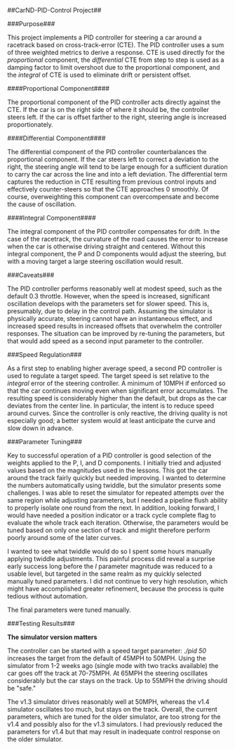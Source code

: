 ##CarND-PID-Control Project##

###Purpose###

This project implements a PID controller for steering a car around a racetrack based on cross-track-error (CTE).  The PID controller uses a sum of three weighted metrics to derive a response.  CTE is used directly for the *proportional* component, the *differential* CTE from step to step is used as a damping factor to limit overshoot due to the proportional component, and the *integral* of CTE is used to eliminate drift or persistent offset.

####Proportional Component####

The proportional component of the PID controller acts directly against the CTE.  If the car is on the right side of where it should be, the controller steers left.  If the car is offset farther to the right, steering angle is increased proportionately.

####Differential Component####

The differential component of the PID controller counterbalances the proportional component.  If the car steers left to correct a deviation to the right, the steering angle will tend to be large enough for a sufficient duration to carry the car across the line and into a left deviation.  The differential term captures the reduction in CTE resulting from previous control inputs and effectively counter-steers so that the CTE approaches 0 smoothly.  Of course, overweighting this component can overcompensate and become the cause of oscillation.

####Integral Component####

The integral component of the PID controller compensates for drift.  In the case of the racetrack, the curvature of the road causes the error to increase when the car is otherwise driving straight and centered.  Without this integral component, the P and D components would adjust the steering, but with a moving target a large steering oscillation would result.

###Caveats###

The PID controller performs reasonably well at modest speed, such as the default 0.3 throttle.  However, when the speed is increased, significant oscillation develops with the parameters set for slower speed.  This is, presumably, due to delay in the control path.  Assuming the simulator is physically accurate, steering cannot have an instantaneous effect, and increased speed results in increased offsets that overwhelm the controller responses.  The situation can be improved by re-tuning the parameters, but that would add speed as a second input parameter to the controller.

###Speed Regulation###

As a first step to enabling higher average speed, a second PD controller is used to regulate a target speed.  The target speed is set relative to the *integral* error of the steering controller.  A minimum of 10MPH if enforced so that the car continues moving even when significant error accumulates.  The resulting speed is considerably higher than the default, but drops as the car deviates from the center line.  In particular, the intent is to reduce speed around curves.  Since the controller is only reactive, the driving quality is not especially good; a better system would at least anticipate the curve and slow down in advance.

###Parameter Tuning###

Key to successful operation of a PID controller is good selection of the weights applied to the P, I, and D components.  I initially tried and adjusted values based on the magnitudes used in the lessons.  This got the car around the track fairly quickly but needed improving.  I wanted to determine the numbers automatically using twiddle, but the simulator presents some challenges.  I was able to reset the simulator for repeated attempts over the same region while adjusting parameters, but I needed a pipeline flush ability to properly isolate one round from the next.  In addition, looking forward, I would have needed a position indicator or a track cycle complete flag to evaluate the whole track each iteration.  Otherwise, the parameters would be tuned based on only one section of track and might therefore perform poorly around some of the later curves.

I wanted to see what twiddle would do so I spent some hours manually applying twiddle adjustments.  This painful process did reveal a surprise early success long before the *I* parameter magnitude was reduced to a usable level, but targeted in the same realm as my quickly selected manually tuned parameters.  I did not continue to very high resolution, which might have accomplished greater refinement, because the process is quite tedious without automation.

The final parameters were tuned manually.

###Testing Results###

**The simulator version matters**

The controller can be started with a speed target parameter:  *./pid 50* increases the target from the default of 45MPH to 50MPH.  Using the simulator from 1-2 weeks ago (single mode with two tracks available) the car goes off the track at 70-75MPH.  At 65MPH the steering oscillates considerably but the car stays on the track.  Up to 55MPH the driving should be "safe."

The v1.3 simulator drives reasonably well at 50MPH, whereas the v1.4 simulator oscillates too much, but stays on the track.  Overall, the current parameters, which are tuned for the older simulator, are too strong for the v1.4 and possibly also for the v1.3 simulators.  I had previously reduced the parameters for v1.4 but that may result in inadequate control response on the older simulator.
   

